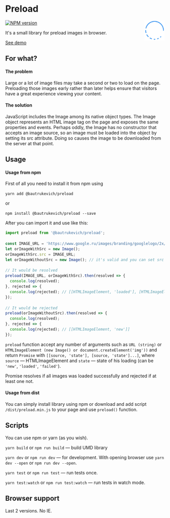 # Preload

<img align="right" width="64" height="64"
         src="https://github.com/bautrukevich/preload/blob/master/preload.svg"
         alt="">

[![NPM version][npm-img]][npm-link]

[npm-img]: http://img.shields.io/npm/v/@bautrukevich/preload.svg
[npm-link]: https://www.npmjs.com/package/@bautrukevich/preload

It's a small library for preload images in browser.

[See demo](https://bautrukevich.github.io/preload/)

## For what?

#### The problem

Large or a lot of image files may take a second or two to load on the page. Preloading those images early rather than later helps ensure that visitors have a great experience viewing your content.

#### The solution

JavaScript includes the Image among its native object types. The Image object represents an HTML image tag on the page and exposes the same properties and events. Perhaps oddly, the Image has no constructor that accepts an image source, so an image must be loaded into the object by setting its src attribute. Doing so causes the image to be downloaded from the server at that point.

## Usage

#### Usage from npm

First of all you need to install it from npm using

```yarn add @bautrukevich/preload``` 

or 

```npm install @bautrukevich/preload --save```

After you can import it and use like this:

```js
import preload from '@bautrukevich/preload';
    
const IMAGE_URL = 'https://www.google.ru/images/branding/googlelogo/2x/googlelogo_color_120x44dp.png';
let orImageWithSrc = new Image();
orImageWithSrc.src = IMAGE_URL;
let orImageWithoutSrc = new Image(); // it's valid and you can set src later

// It would be resolved
preload(IMAGE_URL, orImageWithSrc).then(resolved => {
  console.log(resolved);
}, rejected => {
  console.log(rejected); // [[HTMLImageElement, 'loaded'], [HTMLImageElement, 'loaded']]
});

// It would be rejected
preload(orImageWithoutSrc).then(resolved => {
  console.log(resolved);
}, rejected => {
  console.log(rejected); // [[HTMLImageElement, 'new']]
});
```

```preload``` function accept any number of arguments such as ```URL (string)``` or ```HTMLImageElement (new Image() or document.createElement('img'))``` and return ```Promise``` with ```[[source, 'state'], [source, 'state']...]```, where ```source``` — HTMLImageElement and ```state``` — state of his loading (can be ```'new'```, ```'loaded'```, ```'failed'```).

Promise resolves if all images was loaded successfully and rejected if at least one not.

#### Usage from dist

You can simply install library using npm or download and add script ```/dist/preload.min.js``` to your page and use ```preload()``` function.

## Scripts

You can use npm or yarn (as you wish).

```yarn build``` or ```npm run build``` — build UMD library

```yarn dev``` or ```npm run dev``` — for development. With opening browser use ```yarn dev --open``` or ```npm run dev --open```.

```yarn test``` or ```npm run test``` — run tests once.

```yarn test:watch``` or ```npm run test:watch``` — run tests in watch mode.

## Browser support

Last 2 versions. No IE.
